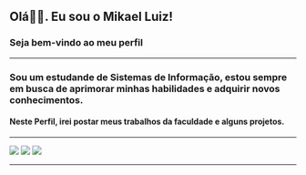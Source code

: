## Olá👋🏻. Eu sou o Mikael Luiz!
### Seja bem-vindo ao meu perfil
----
### Sou um estudande de Sistemas de Informação, estou sempre em busca de aprimorar minhas habilidades e adquirir novos conhecimentos. 

#### Neste Perfil, irei postar meus trabalhos da faculdade e alguns projetos.

----
<div> 
  
<a href="https://www.instagram.com/mikael.luiz_/" target="_blank"><img src="https://img.shields.io/badge/-Instagram-%23E4405F?style=for-the-badge&logo=instagram&logoColor=white" target="_blank"></a> <a href="https://www.linkedin.com/in/mikael-luiz-106389233/" target="_blank"><img src="https://img.shields.io/badge/-LinkedIn-%230077B5?style=for-the-badge&logo=linkedin&logoColor=white" target="_blank"></a> <a href = "mailto:mikaelluizlima.f@gmail.com"><img src="https://img.shields.io/badge/-Gmail-%23333?style=for-the-badge&logo=gmail&logoColor=white" target="_blank"></a>

<div>
  
----
